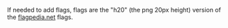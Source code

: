 If needed to add flags, flags are the "h20" (the png 20px height) version of the [flagpedia.net](https://flagpedia.net/download/icons) flags.